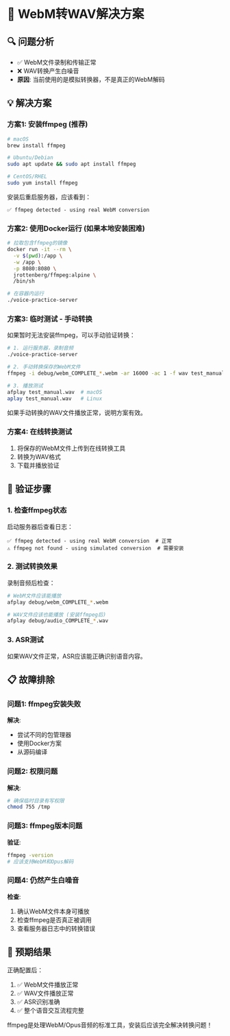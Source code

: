 # 🎯 WebM转WAV解决方案

## 🔍 问题分析
- ✅ WebM文件录制和传输正常
- ❌ WAV转换产生白噪音 
- **原因**: 当前使用的是模拟转换器，不是真正的WebM解码

## 💡 解决方案

### 方案1: 安装ffmpeg (推荐)

```bash
# macOS
brew install ffmpeg

# Ubuntu/Debian
sudo apt update && sudo apt install ffmpeg

# CentOS/RHEL
sudo yum install ffmpeg
```

安装后重启服务器，应该看到：
```
✅ ffmpeg detected - using real WebM conversion
```

### 方案2: 使用Docker运行 (如果本地安装困难)

```bash
# 拉取包含ffmpeg的镜像
docker run -it --rm \
  -v $(pwd):/app \
  -w /app \
  -p 8080:8080 \
  jrottenberg/ffmpeg:alpine \
  /bin/sh

# 在容器内运行
./voice-practice-server
```

### 方案3: 临时测试 - 手动转换

如果暂时无法安装ffmpeg，可以手动验证转换：

```bash
# 1. 运行服务器，录制音频
./voice-practice-server

# 2. 手动转换保存的WebM文件
ffmpeg -i debug/webm_COMPLETE_*.webm -ar 16000 -ac 1 -f wav test_manual.wav

# 3. 播放测试
afplay test_manual.wav  # macOS
aplay test_manual.wav   # Linux
```

如果手动转换的WAV文件播放正常，说明方案有效。

### 方案4: 在线转换测试

1. 将保存的WebM文件上传到在线转换工具
2. 转换为WAV格式
3. 下载并播放验证

## 🚀 验证步骤

### 1. 检查ffmpeg状态
启动服务器后查看日志：
```
✅ ffmpeg detected - using real WebM conversion  # 正常
⚠️ ffmpeg not found - using simulated conversion  # 需要安装
```

### 2. 测试转换效果
录制音频后检查：
```bash
# WebM文件应该能播放
afplay debug/webm_COMPLETE_*.webm

# WAV文件应该也能播放 (安装ffmpeg后)
afplay debug/audio_COMPLETE_*.wav
```

### 3. ASR测试
如果WAV文件正常，ASR应该能正确识别语音内容。

## 📋 故障排除

### 问题1: ffmpeg安装失败
**解决**: 
- 尝试不同的包管理器
- 使用Docker方案
- 从源码编译

### 问题2: 权限问题
**解决**:
```bash
# 确保临时目录有写权限
chmod 755 /tmp
```

### 问题3: ffmpeg版本问题
**验证**:
```bash
ffmpeg -version
# 应该支持WebM和Opus解码
```

### 问题4: 仍然产生白噪音
**检查**:
1. 确认WebM文件本身可播放
2. 检查ffmpeg是否真正被调用
3. 查看服务器日志中的转换错误

## 🎯 预期结果

正确配置后：
1. ✅ WebM文件播放正常
2. ✅ WAV文件播放正常  
3. ✅ ASR识别准确
4. ✅ 整个语音交互流程完整

ffmpeg是处理WebM/Opus音频的标准工具，安装后应该完全解决转换问题！